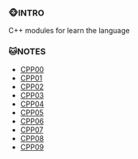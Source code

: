 ### :monkey_face:INTRO

C++ modules for learn the language

### :cat:NOTES
* [CPP00](https://github.com/yixin1230/CPP_Module/blob/main/CPP00/README.md)
* [CPP01](https://github.com/yixin1230/CPP_Module/blob/main/CPP01/README.md)
* [CPP02](https://github.com/yixin1230/CPP_Module/blob/main/CPP02/README.md)
* [CPP03](https://github.com/yixin1230/CPP_Module/blob/main/CPP03/README.md)
* [CPP04](https://github.com/yixin1230/CPP_Module/blob/main/CPP04/README.md)
* [CPP05]()
* [CPP06]()
* [CPP07]()
* [CPP08]()
* [CPP09]()
